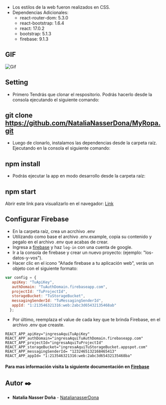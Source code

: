 * Los estilos de la web fueron realizados en CSS. 
* Dependencias Adicionales: 
    - react-router-dom: 5.3.0
    - react-bootstrap: 1.6.4
    - react: 17.0.2
    - bootstrap: 5.1.3
    - firebase: 9.1.3


## GIF

![Gif](https://media.giphy.com/media/xWH7KEq4EQA3oofnsT/giphy.gif)


## Setting

* Primero Tendrás que clonar el respositorio. Podrás hacerlo desde la consola ejecutando el siguiente comando:

git clone https://github.com/NataliaNasserDona/MyRopa.git
------------------------------------------------

* Luego de clonarlo, instalamos las dependencias desde la carpeta raíz. Ejecutando en la consola el siguiente 
comando: 

npm install
------------------------------------------------

* Podrás ejecutar la app en modo desarrollo desde la carpeta raíz: 

npm start
------------------------------------------------

Abrir este link para visualizarlo en el navegador: [Link](http://localhost:3000)


## Configurar Firebase

* En la carpeta raíz, crea un acrchivo .env
* Utilizando como base el archivo .env.example, copia su contenido y pegalo en el archivo .env que acabas de crear.
* Ingresa a [firebase](https://firebase.google.com/) y haz `log-in` con una cuenta de google.
* Ir a la consola de firebase y crear un nuevo proyecto: (ejemplo: "los-datos-y-vos").
* Hacer clic en el icono "Añade firebase a tu aplicación web", verás un objeto con el siguiente formato: 
```javascript
var config = {
   apiKey: "TuApiKey",
   authDomain: "TuAuthDomain.firebaseapp.com",
   projectId: "TuProjectId",
   storageBucket: "TuStorageBucket",
   messagingSenderId: "TuMessagingSenderId",
   appId: "1:213546321316:web:2abc3d65432135468ab"
  };
```
* Por último, reemplaza el value de cada key que te brinda Firebase, en el archivo .env que creaste.
```
REACT_APP_apiKey="ingresaAquiTuApiKey"
REACT_APP_authDomain="ingresaAquiTuAuthDomain.firebaseapp.com"
REACT_APP_projectId="ingresaAquiTuProjectId"
REACT_APP_storageBucket="ingresaAquiTuStorageBucket.appspot.com"
REACT_APP_messagingSenderId= "1232465132168465413"
REACT_APP_appId= "1:213546321316:web:2abc3d65432135468ba"
```
#### Para mas información visita la siguiente documentación en [Firebase](https://firebase.google.com/docs/web/learn-more#config-object) 


## Autor ✒️
* **Natalia Nasser Doña** - [
NatalianasserDona](https://github.com/NataliaNasserDona)